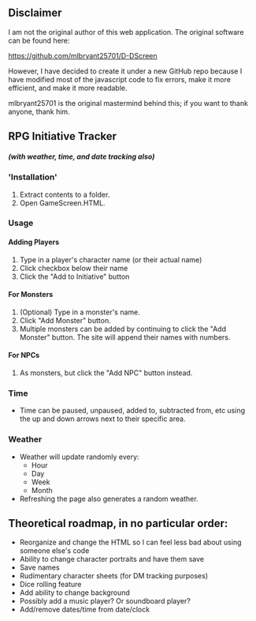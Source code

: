 ## Disclaimer

I am not the original author of this web application. The original software can be found here:

https://github.com/mlbryant25701/D-DScreen

However, I have decided to create it under a new GitHub repo because I have modified most of the javascript code to fix errors, make it more efficient, and make it more readable. 

mlbryant25701 is the original mastermind behind this; if you want to thank anyone, thank him.

## RPG Initiative Tracker
##### (with weather, time, and date tracking also)
### 'Installation'
1. Extract contents to a folder.
2. Open GameScreen.HTML.

### Usage

#### Adding Players

1. Type in a player's character name (or their actual name)
2. Click checkbox below their name
3. Click the "Add to Initiative" button

#### For Monsters
1. (Optional) Type in a monster's name.
2. Click "Add Monster" button.
3. Multiple monsters can be added by continuing to click the "Add Monster" button. The site will append their names with numbers.

#### For NPCs
1. As monsters, but click the "Add NPC" button instead.


### Time
* Time can be paused, unpaused, added to, subtracted from, etc using the up and down arrows next to their specific area.

### Weather
* Weather will update randomly every:
  * Hour
  * Day
  * Week
  * Month
* Refreshing the page also generates a random weather.


## Theoretical roadmap, in no particular order:

* Reorganize and change the HTML so I can feel less bad about using someone else's code
* Ability to change character portraits and have them save
* Save names
* Rudimentary character sheets (for DM tracking purposes)
* Dice rolling feature
* Add ability to change background
* Possibly add a music player? Or soundboard player?
* Add/remove dates/time from date/clock

